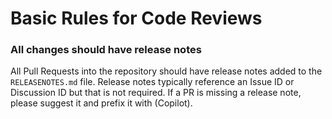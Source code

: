 # Basic Rules for Code Reviews
### All changes should have release notes
All Pull Requests into the repository should have release notes added to the `RELEASENOTES.md` file. Release notes typically reference an Issue ID or Discussion ID but that is not required. If a PR is missing a release note, please suggest it and prefix it with (Copilot).  